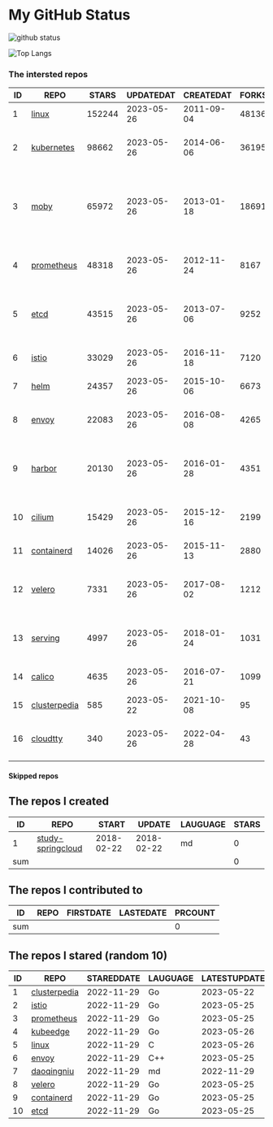 # My GitHub Status

<img src="https://github-readme-stats-1.yihong0618.vercel.app/api?username=daoqingniu&show_icons=true&&&hide_title=true&count_private=true" alt="github status" />

![Top Langs](https://github-readme-stats-1.yihong0618.vercel.app/api/top-langs/?username=daoqingniu&layout=compact)

<!--START_SECTION:github_repos-->
### The intersted repos
| ID |                              REPO                               | STARS  | UPDATEDAT  | CREATEDAT  | FORKSCOUNT |                                              DESCRIPTIONS                                              |
|----|-----------------------------------------------------------------|--------|------------|------------|------------|--------------------------------------------------------------------------------------------------------|
|  1 | [linux](https://github.com/torvalds/linux)                      | 152244 | 2023-05-26 | 2011-09-04 |      48136 | Linux kernel source tree                                                                               |
|  2 | [kubernetes](https://github.com/kubernetes/kubernetes)          |  98662 | 2023-05-26 | 2014-06-06 |      36195 | Production-Grade Container Scheduling and Management                                                   |
|  3 | [moby](https://github.com/moby/moby)                            |  65972 | 2023-05-26 | 2013-01-18 |      18691 | Moby Project - a collaborative project for the container ecosystem to assemble container-based systems |
|  4 | [prometheus](https://github.com/prometheus/prometheus)          |  48318 | 2023-05-26 | 2012-11-24 |       8167 | The Prometheus monitoring system and time series database.                                             |
|  5 | [etcd](https://github.com/etcd-io/etcd)                         |  43515 | 2023-05-26 | 2013-07-06 |       9252 | Distributed reliable key-value store for the most critical data of a distributed system                |
|  6 | [istio](https://github.com/istio/istio)                         |  33029 | 2023-05-26 | 2016-11-18 |       7120 | Connect, secure, control, and observe services.                                                        |
|  7 | [helm](https://github.com/helm/helm)                            |  24357 | 2023-05-26 | 2015-10-06 |       6673 | The Kubernetes Package Manager                                                                         |
|  8 | [envoy](https://github.com/envoyproxy/envoy)                    |  22083 | 2023-05-26 | 2016-08-08 |       4265 | Cloud-native high-performance edge/middle/service proxy                                                |
|  9 | [harbor](https://github.com/goharbor/harbor)                    |  20130 | 2023-05-26 | 2016-01-28 |       4351 | An open source trusted cloud native registry project that stores, signs, and scans content.            |
| 10 | [cilium](https://github.com/cilium/cilium)                      |  15429 | 2023-05-26 | 2015-12-16 |       2199 | eBPF-based Networking, Security, and Observability                                                     |
| 11 | [containerd](https://github.com/containerd/containerd)          |  14026 | 2023-05-26 | 2015-11-13 |       2880 | An open and reliable container runtime                                                                 |
| 12 | [velero](https://github.com/vmware-tanzu/velero)                |   7331 | 2023-05-26 | 2017-08-02 |       1212 | Backup and migrate Kubernetes applications and their persistent volumes                                |
| 13 | [serving](https://github.com/knative/serving)                   |   4997 | 2023-05-26 | 2018-01-24 |       1031 | Kubernetes-based, scale-to-zero, request-driven compute                                                |
| 14 | [calico](https://github.com/projectcalico/calico)               |   4635 | 2023-05-26 | 2016-07-21 |       1099 | Cloud native networking and network security                                                           |
| 15 | [clusterpedia](https://github.com/clusterpedia-io/clusterpedia) |    585 | 2023-05-22 | 2021-10-08 |         95 | The Encyclopedia of Kubernetes clusters                                                                |
| 16 | [cloudtty](https://github.com/cloudtty/cloudtty)                |    340 | 2023-05-26 | 2022-04-28 |         43 | A Friendly Kubernetes CloudShell (Web Terminal) !                                                      |



#### Skipped repos
<!--END_SECTION:github_repos-->

<!--START_SECTION:my_github-->
## The repos I created
| ID  |                                 REPO                                 |   START    |   UPDATE   | LAUGUAGE | STARS |
|-----|----------------------------------------------------------------------|------------|------------|----------|-------|
|   1 | [study-springcloud](https://github.com/daoqingniu/study-springcloud) | 2018-02-22 | 2018-02-22 | md       |     0 |
| sum |                                                                      |            |            |          |     0 |

## The repos I contributed to
| ID  | REPO | FIRSTDATE | LASTEDATE | PRCOUNT |
|-----|------|-----------|-----------|---------|
| sum |      |           |           |       0 |

## The repos I stared (random 10)
| ID |                              REPO                               | STAREDDATE | LAUGUAGE | LATESTUPDATE |
|----|-----------------------------------------------------------------|------------|----------|--------------|
|  1 | [clusterpedia](https://github.com/clusterpedia-io/clusterpedia) | 2022-11-29 | Go       | 2023-05-22   |
|  2 | [istio](https://github.com/istio/istio)                         | 2022-11-29 | Go       | 2023-05-25   |
|  3 | [prometheus](https://github.com/prometheus/prometheus)          | 2022-11-29 | Go       | 2023-05-25   |
|  4 | [kubeedge](https://github.com/kubeedge/kubeedge)                | 2022-11-29 | Go       | 2023-05-26   |
|  5 | [linux](https://github.com/torvalds/linux)                      | 2022-11-29 | C        | 2023-05-26   |
|  6 | [envoy](https://github.com/envoyproxy/envoy)                    | 2022-11-29 | C++      | 2023-05-25   |
|  7 | [daoqingniu](https://github.com/daoqingniu/daoqingniu)          | 2022-11-29 | md       | 2022-11-29   |
|  8 | [velero](https://github.com/vmware-tanzu/velero)                | 2022-11-29 | Go       | 2023-05-25   |
|  9 | [containerd](https://github.com/containerd/containerd)          | 2022-11-29 | Go       | 2023-05-25   |
| 10 | [etcd](https://github.com/etcd-io/etcd)                         | 2022-11-29 | Go       | 2023-05-25   |

<!--END_SECTION:my_github-->
